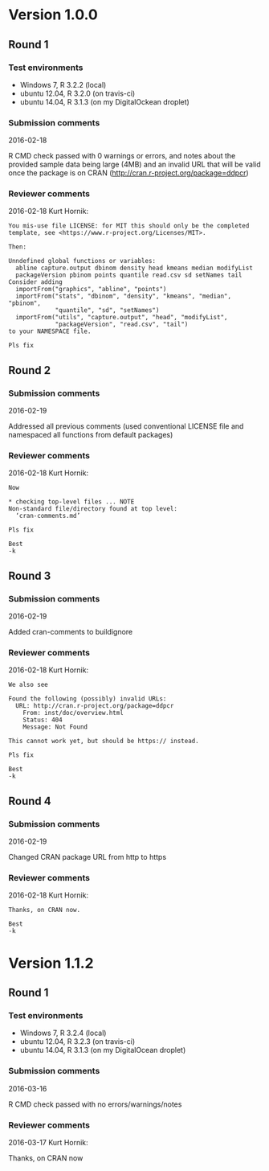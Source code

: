 # Version 1.0.0

## Round 1

### Test environments

* Windows 7, R 3.2.2 (local)
* ubuntu 12.04, R 3.2.0 (on travis-ci)
* ubuntu 14.04, R 3.1.3 (on my DigitalOckean droplet)

### Submission comments

2016-02-18

R CMD check passed with 0 warnings or errors, and notes about the provided sample data being large (4MB) and an invalid URL that will be valid once the package is on CRAN (http://cran.r-project.org/package=ddpcr)

### Reviewer comments

2016-02-18 Kurt Hornik:

```
You mis-use file LICENSE: for MIT this should only be the completed
template, see <https://www.r-project.org/Licenses/MIT>.

Then:

Unndefined global functions or variables:
  abline capture.output dbinom density head kmeans median modifyList
  packageVersion pbinom points quantile read.csv sd setNames tail
Consider adding
  importFrom("graphics", "abline", "points")
  importFrom("stats", "dbinom", "density", "kmeans", "median", "pbinom",
             "quantile", "sd", "setNames")
  importFrom("utils", "capture.output", "head", "modifyList",
             "packageVersion", "read.csv", "tail")
to your NAMESPACE file.

Pls fix
```

## Round 2

### Submission comments

2016-02-19

Addressed all previous comments (used conventional LICENSE file and namespaced all functions from default packages)

### Reviewer comments

2016-02-18 Kurt Hornik:

```
Now

* checking top-level files ... NOTE
Non-standard file/directory found at top level:
  ‘cran-comments.md’

Pls fix

Best
-k
```

## Round 3

### Submission comments

2016-02-19

Added cran-comments to buildignore

### Reviewer comments

2016-02-18 Kurt Hornik:

```
We also see

Found the following (possibly) invalid URLs:
  URL: http://cran.r-project.org/package=ddpcr
    From: inst/doc/overview.html
    Status: 404
    Message: Not Found

This cannot work yet, but should be https:// instead.

Pls fix

Best
-k
```

## Round 4

### Submission comments

2016-02-19

Changed CRAN package URL from http to https

### Reviewer comments

2016-02-18 Kurt Hornik:

```
Thanks, on CRAN now.

Best
-k
```

# Version 1.1.2

## Round 1

### Test environments

* Windows 7, R 3.2.4 (local)
* ubuntu 12.04, R 3.2.3 (on travis-ci)
* ubuntu 14.04, R 3.1.3 (on my DigitalOcean droplet)

### Submission comments

2016-03-16

R CMD check passed with no errors/warnings/notes

### Reviewer comments

2016-03-17 Kurt Hornik:

Thanks, on CRAN now
